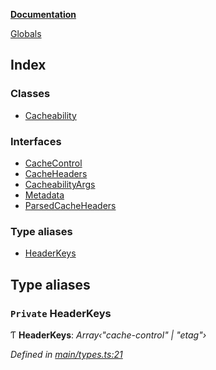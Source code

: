 **[Documentation](README.md)**

[Globals](README.md)

## Index

### Classes

* [Cacheability](classes/cacheability.md)

### Interfaces

* [CacheControl](interfaces/cachecontrol.md)
* [CacheHeaders](interfaces/cacheheaders.md)
* [CacheabilityArgs](interfaces/cacheabilityargs.md)
* [Metadata](interfaces/metadata.md)
* [ParsedCacheHeaders](interfaces/parsedcacheheaders.md)

### Type aliases

* [HeaderKeys](README.md#private-headerkeys)

## Type aliases

### `Private` HeaderKeys

Ƭ **HeaderKeys**: *Array‹"cache-control" | "etag"›*

*Defined in [main/types.ts:21](https://github.com/bad-batch/cacheability/blob/ce7b78b/src/main/types.ts#L21)*